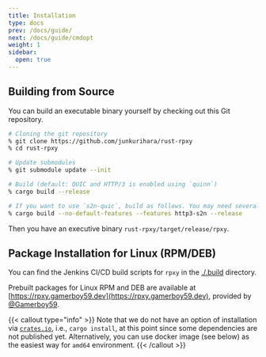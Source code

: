 ```yaml
---
title: Installation
type: docs
prev: /docs/guide/
next: /docs/guide/cmdopt
weight: 1
sidebar:
  open: true
---
```



## Building from Source

You can build an executable binary yourself by checking out this Git repository.

```bash
# Cloning the git repository
% git clone https://github.com/junkurihara/rust-rpxy
% cd rust-rpxy

# Update submodules
% git submodule update --init

# Build (default: QUIC and HTTP/3 is enabled using `quinn`)
% cargo build --release

# If you want to use `s2n-quic`, build as follows. You may need several additional dependencies.
% cargo build --no-default-features --features http3-s2n --release
```

Then you have an executive binary `rust-rpxy/target/release/rpxy`.

## Package Installation for Linux (RPM/DEB)

You can find the Jenkins CI/CD build scripts for `rpxy` in the [./.build](https://github.com/junkurihara/rust-rpxy/tree/develop/.build) directory.

Prebuilt packages for Linux RPM and DEB are available at [https://rpxy.gamerboy59.dev](https://rpxy.gamerboy59.dev), provided by [@Gamerboy59](https://github.com/Gamerboy59).

{{< callout type="info" >}}
Note that we do not have an option of installation via [`crates.io`](https://crates.io/), i.e., `cargo install`, at this point since some dependencies are not published yet. Alternatively, you can use docker image (see below) as the easiest way for `amd64` environment.
{{< /callout >}}
